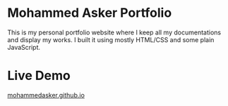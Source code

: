 # Mohammed Asker Portfolio

This is my personal portfolio website where I keep all my documentations and display my works. I built it using mostly HTML/CSS and some plain JavaScript.

# Live Demo

<a href="https://mohammedasker.github.io">mohammedasker.github.io</a>
